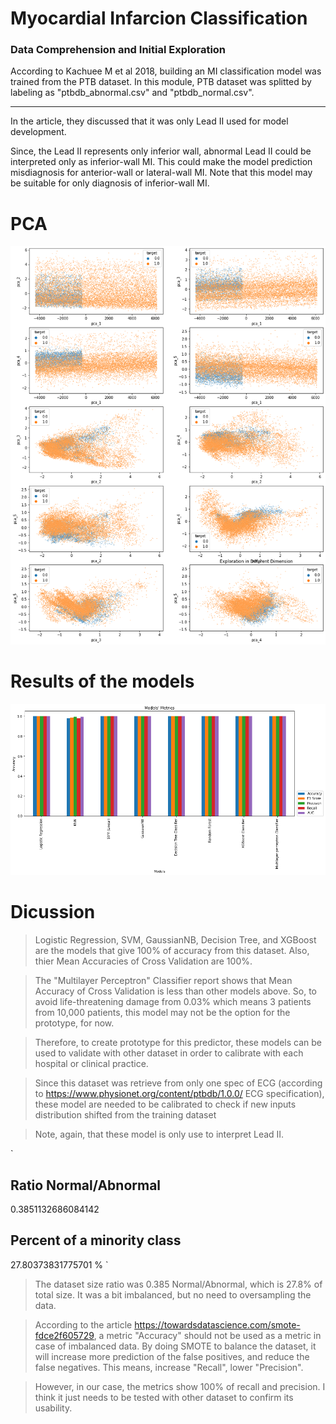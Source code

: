 # Myocardial Infarcion Classification
### Data Comprehension and Initial Exploration
According to Kachuee M et al 2018, building an MI classification model was trained from the PTB dataset. In this module, PTB dataset was splitted by labeling as "ptbdb_abnormal.csv" and "ptbdb_normal.csv".
<hr>
In the article, they discussed that it was only Lead II used for model development.

Since, the Lead II represents only inferior wall, abnormal Lead II could be interpreted only as inferior-wall MI. This could make the model prediction misdiagnosis for anterior-wall or lateral-wall MI. Note that this model may be suitable for only diagnosis of inferior-wall MI.

# PCA
![alt text](./PCAViz.png)

# Results of the models
![alt text](./MIresults.png)

# Dicussion
> Logistic Regression, SVM, GaussianNB, Decision Tree, and XGBoost are the models that give 100% of accuracy from this dataset. Also, thier Mean Accuracies of Cross Validation are 100%.

> The "Multilayer Perceptron" Classifier report shows that Mean Accuracy of Cross Validation is less than other models above. So, to avoid life-threatening damage from 0.03% which means 3 patients from 10,000 patients, this model may not be the option for the prototype, for now.

> Therefore, to create prototype for this predictor, these models can be used to validate with other dataset in order to calibrate with each hospital or clinical practice.

> Since this dataset was retrieve from only one spec of ECG (according to https://www.physionet.org/content/ptbdb/1.0.0/ ECG specification), these model are needed to be calibrated to check if new inputs distribution shifted from the training dataset

> Note, again, that these model is only use to interpret Lead II.

`
## Ratio Normal/Abnormal ##
0.3851132686084142
 
## Percent of a minority class ##
27.80373831775701  %
`


> The dataset size ratio was 0.385 Normal/Abnormal, which is 27.8% of total size. It was a bit imbalanced, but no need to oversampling the data.

> According to the article https://towardsdatascience.com/smote-fdce2f605729, a metric "Accuracy" should not be used as a metric in case of imbalanced data. By doing SMOTE to balance the dataset, it will increase more prediction of the false positives, and reduce the false negatives. This means, increase "Recall", lower "Precision".

> However, in our case, the metrics show 100% of recall and precision. I think it just needs to be tested with other dataset to confirm its usability.
